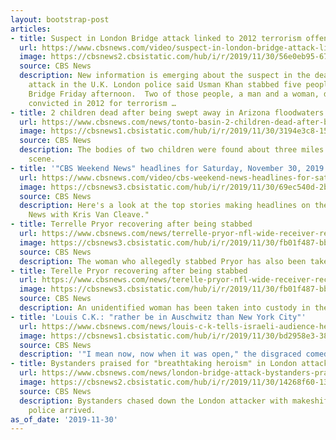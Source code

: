 ```yaml
---
layout: bootstrap-post
articles:
- title: Suspect in London Bridge attack linked to 2012 terrorism offense
  url: https://www.cbsnews.com/video/suspect-in-london-bridge-attack-linked-to-2012-terrorism-offense/
  image: https://cbsnews2.cbsistatic.com/hub/i/r/2019/11/30/56e0eb95-67f7-4389-927a-d92f9b66f3f3/thumbnail/1200x630/595dd70e520df727270b9fafb3664254/1130-en-londonterror-williams-1986582-640x360.jpg
  source: CBS News
  description: New information is emerging about the suspect in the deadly terror
    attack in the U.K. London police said Usman Khan stabbed five people on London
    Bridge Friday afternoon.  Two of those people, a man and a woman, died. Khan was
    convicted in 2012 for terrorism …
- title: 2 children dead after being swept away in Arizona floodwaters
  url: https://www.cbsnews.com/news/tonto-basin-2-children-dead-after-being-swept-away-in-arizona-floodwaters-1-still-missing-2019-11-30/
  image: https://cbsnews1.cbsistatic.com/hub/i/r/2019/11/30/3194e3c8-15c7-4ae8-8bb3-86642a0fb58d/thumbnail/1200x630/0ece1d465e37146f2f52a27ce23c0270/arizona-tonto-basin-flooding-2019-11-30.png
  source: CBS News
  description: The bodies of two children were found about three miles from the crash
    scene.
- title: '"CBS Weekend News" headlines for Saturday, November 30, 2019'
  url: https://www.cbsnews.com/video/cbs-weekend-news-headlines-for-saturday-november-30-2019/
  image: https://cbsnews3.cbsistatic.com/hub/i/r/2019/11/30/69ec540d-2bbc-4bef-9f2b-49a91b18e391/thumbnail/1200x630/84d9d8d8a7fbbd039873cc9582cd15f1/1130-en-headlines-1986562-640x360.jpg
  source: CBS News
  description: Here's a look at the top stories making headlines on the "CBS Weekend
    News with Kris Van Cleave."
- title: Terrelle Pryor recovering after being stabbed
  url: https://www.cbsnews.com/news/terrelle-pryor-nfl-wide-receiver-recovering-after-being-stabbed-in-pittsburgh/
  image: https://cbsnews3.cbsistatic.com/hub/i/r/2019/11/30/fb01f487-bb90-40e0-8de7-7de614433da5/thumbnail/1200x630/2306a3bd3801a1eb1c6487a7c9ba0988/gettyimages-630496782.jpg
  source: CBS News
  description: The woman who allegedly stabbed Pryor has also been taken into custody.
- title: Terelle Pryor recovering after being stabbed
  url: https://www.cbsnews.com/news/terelle-pryor-nfl-wide-receiver-recovering-after-being-stabbed-in-pittsburgh/
  image: https://cbsnews3.cbsistatic.com/hub/i/r/2019/11/30/fb01f487-bb90-40e0-8de7-7de614433da5/thumbnail/1200x630/2306a3bd3801a1eb1c6487a7c9ba0988/gettyimages-630496782.jpg
  source: CBS News
  description: An unidentified woman has been taken into custody in the incident.
- title: 'Louis C.K.: "rather be in Auschwitz than New York City"'
  url: https://www.cbsnews.com/news/louis-c-k-tells-israeli-audience-hed-rather-be-in-auschwitz-than-new-york-city/
  image: https://cbsnews1.cbsistatic.com/hub/i/r/2019/11/30/bd2958e3-3849-43b2-800b-0c2984f4dea1/thumbnail/1200x630/129a68f889b395bf9fc401e9819fc417/gettyimages-620189056.jpg
  source: CBS News
  description: '"I mean now, now when it was open," the disgraced comedian added.'
- title: Bystanders praised for "breathtaking heroism" in London attack
  url: https://www.cbsnews.com/news/london-bridge-attack-bystanders-praised-for-breathtaking-heroism-in-taking-down-attacker-2019-11-30/
  image: https://cbsnews2.cbsistatic.com/hub/i/r/2019/11/30/14268f60-132c-469e-b75d-7d00cda7b49a/thumbnail/1200x630/f4a5c3c9a64e6aa6a0ca75428361686e/gettyimages-1185574050-1.jpg
  source: CBS News
  description: Bystanders chased down the London attacker with makeshift weapons until
    police arrived.
as_of_date: '2019-11-30'
---
```


